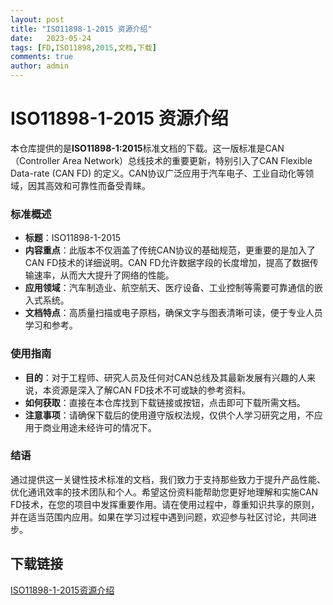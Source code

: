 ```yaml
---
layout: post
title: "ISO11898-1-2015 资源介绍"
date:   2023-05-24
tags: [FD,ISO11898,2015,文档,下载]
comments: true
author: admin
---
```

# ISO11898-1-2015 资源介绍

本仓库提供的是**ISO11898-1:2015**标准文档的下载。这一版标准是CAN（Controller Area Network）总线技术的重要更新，特别引入了CAN Flexible Data-rate (CAN FD) 的定义。CAN协议广泛应用于汽车电子、工业自动化等领域，因其高效和可靠性而备受青睐。

### 标准概述

- **标题**：ISO11898-1-2015
- **内容重点**：此版本不仅涵盖了传统CAN协议的基础规范，更重要的是加入了CAN FD技术的详细说明。CAN FD允许数据字段的长度增加，提高了数据传输速率，从而大大提升了网络的性能。
- **应用领域**：汽车制造业、航空航天、医疗设备、工业控制等需要可靠通信的嵌入式系统。
- **文档特点**：高质量扫描或电子原档，确保文字与图表清晰可读，便于专业人员学习和参考。

### 使用指南

- **目的**：对于工程师、研究人员及任何对CAN总线及其最新发展有兴趣的人来说，本资源是深入了解CAN FD技术不可或缺的参考资料。
- **如何获取**：直接在本仓库找到下载链接或按钮，点击即可下载所需文档。
- **注意事项**：请确保下载后的使用遵守版权法规，仅供个人学习研究之用，不应用于商业用途未经许可的情况下。

### 结语

通过提供这一关键性技术标准的文档，我们致力于支持那些致力于提升产品性能、优化通讯效率的技术团队和个人。希望这份资料能帮助您更好地理解和实施CAN FD技术，在您的项目中发挥重要作用。请在使用过程中，尊重知识共享的原则，并在适当范围内应用。如果在学习过程中遇到问题，欢迎参与社区讨论，共同进步。

## 下载链接

[ISO11898-1-2015资源介绍](https://pan.quark.cn/s/6a92987260f4)